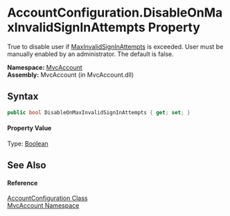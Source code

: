 AccountConfiguration.DisableOnMaxInvalidSignInAttempts Property
===============================================================
True to disable user if [MaxInvalidSignInAttempts][1] is exceeded. User must be manually enabled by an administrator. The default is false.

**Namespace:** [MvcAccount][2]  
**Assembly:** MvcAccount (in MvcAccount.dll)

Syntax
------

```csharp
public bool DisableOnMaxInvalidSignInAttempts { get; set; }
```

#### Property Value
Type: [Boolean][3]

See Also
--------

#### Reference
[AccountConfiguration Class][4]  
[MvcAccount Namespace][2]  

[1]: MaxInvalidSignInAttempts.md
[2]: ../README.md
[3]: http://msdn.microsoft.com/en-us/library/a28wyd50
[4]: README.md